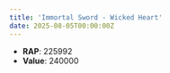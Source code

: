 ```yaml
---
title: 'Immortal Sword - Wicked Heart'
date: 2025-08-05T00:00:00Z
---
```

- **RAP**: 225992
- **Value**: 240000
